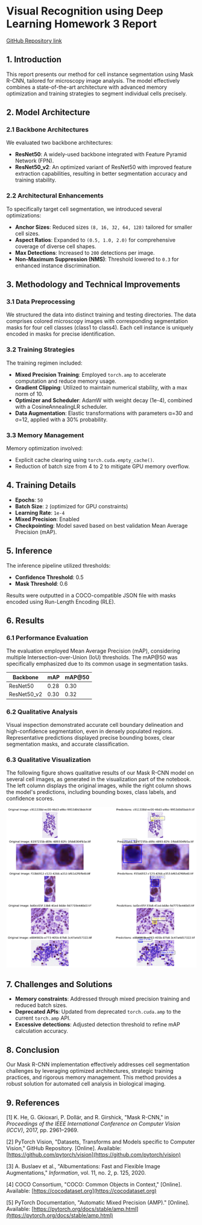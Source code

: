 # Visual Recognition using Deep Learning Homework 3 Report

[GitHub Repository link](https://github.com/dytsou/vrdl2025/tree/master/hw3)

## 1. Introduction

This report presents our method for cell instance segmentation using Mask R-CNN, tailored for microscopy image analysis. The model effectively combines a state-of-the-art architecture with advanced memory optimization and training strategies to segment individual cells precisely.

## 2. Model Architecture

### 2.1 Backbone Architectures

We evaluated two backbone architectures:

* **ResNet50**: A widely-used backbone integrated with Feature Pyramid Network (FPN).
* **ResNet50\_v2**: An optimized variant of ResNet50 with improved feature extraction capabilities, resulting in better segmentation accuracy and training stability.

### 2.2 Architectural Enhancements

To specifically target cell segmentation, we introduced several optimizations:

* **Anchor Sizes**: Reduced sizes `(8, 16, 32, 64, 128)` tailored for smaller cell sizes.
* **Aspect Ratios**: Expanded to `(0.5, 1.0, 2.0)` for comprehensive coverage of diverse cell shapes.
* **Max Detections**: Increased to `200` detections per image.
* **Non-Maximum Suppression (NMS)**: Threshold lowered to `0.3` for enhanced instance discrimination.

## 3. Methodology and Technical Improvements

### 3.1 Data Preprocessing

We structured the data into distinct training and testing directories. The data comprises colored microscopy images with corresponding segmentation masks for four cell classes (class1 to class4). Each cell instance is uniquely encoded in masks for precise identification.

### 3.2 Training Strategies

The training regimen included:

* **Mixed Precision Training**: Employed `torch.amp` to accelerate computation and reduce memory usage.
* **Gradient Clipping**: Utilized to maintain numerical stability, with a max norm of 10.
* **Optimizer and Scheduler**: AdamW with weight decay (1e-4), combined with a CosineAnnealingLR scheduler.
* **Data Augmentation**: Elastic transformations with parameters α=30 and σ=12, applied with a 30% probability.

### 3.3 Memory Management

Memory optimization involved:

* Explicit cache clearing using `torch.cuda.empty_cache()`.
* Reduction of batch size from 4 to 2 to mitigate GPU memory overflow.

## 4. Training Details

* **Epochs**: `50`
* **Batch Size**: `2` (optimized for GPU constraints)
* **Learning Rate**: `1e-4`
* **Mixed Precision**: Enabled
* **Checkpointing**: Model saved based on best validation Mean Average Precision (mAP).

## 5. Inference

The inference pipeline utilized thresholds:

* **Confidence Threshold**: 0.5
* **Mask Threshold**: 0.6

Results were outputted in a COCO-compatible JSON file with masks encoded using Run-Length Encoding (RLE).

## 6. Results

### 6.1 Performance Evaluation

The evaluation employed Mean Average Precision (mAP), considering multiple Intersection-over-Union (IoU) thresholds. The mAP\@50 was specifically emphasized due to its common usage in segmentation tasks.

| Backbone     | mAP  | mAP\@50 |
| ------------ | ---- | ------- |
| ResNet50     | 0.28 | 0.30    |
| ResNet50\_v2 | 0.30 | 0.32    |

### 6.2 Qualitative Analysis

Visual inspection demonstrated accurate cell boundary delineation and high-confidence segmentation, even in densely populated regions. Representative predictions displayed precise bounding boxes, clear segmentation masks, and accurate classification.

### 6.3 Qualitative Visualization

The following figure shows qualitative results of our Mask R-CNN model on several cell images, as generated in the visualization part of the notebook. The left column displays the original images, while the right column shows the model's predictions, including bounding boxes, class labels, and confidence scores.

![Qualitative predictions of Mask R-CNN on cell images. Left: original images. Right: predicted bounding boxes and classes.](outputs/predictions_20250507_061903.png)

## 7. Challenges and Solutions

* **Memory constraints**: Addressed through mixed precision training and reduced batch sizes.
* **Deprecated APIs**: Updated from deprecated `torch.cuda.amp` to the current `torch.amp` API.
* **Excessive detections**: Adjusted detection threshold to refine mAP calculation accuracy.

## 8. Conclusion

Our Mask R-CNN implementation effectively addresses cell segmentation challenges by leveraging optimized architectures, strategic training practices, and rigorous memory management. This method provides a robust solution for automated cell analysis in biological imaging.

## 9. References

\[1] K. He, G. Gkioxari, P. Dollár, and R. Girshick, "Mask R-CNN," in *Proceedings of the IEEE International Conference on Computer Vision (ICCV)*, 2017, pp. 2961–2969.

\[2] PyTorch Vision, "Datasets, Transforms and Models specific to Computer Vision," GitHub Repository. \[Online]. Available: [https://github.com/pytorch/vision](https://github.com/pytorch/vision)

\[3] A. Buslaev et al., "Albumentations: Fast and Flexible Image Augmentations," *Information*, vol. 11, no. 2, p. 125, 2020.

\[4] COCO Consortium, "COCO: Common Objects in Context," \[Online]. Available: [https://cocodataset.org](https://cocodataset.org)

\[5] PyTorch Documentation, "Automatic Mixed Precision (AMP)." \[Online]. Available: [https://pytorch.org/docs/stable/amp.html](https://pytorch.org/docs/stable/amp.html)
